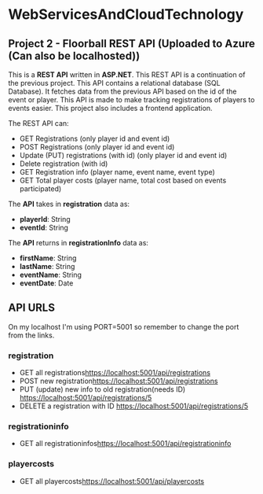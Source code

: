 # WebServicesAndCloudTechnology
## Project 2 - Floorball REST API (Uploaded to Azure (Can also be localhosted))

This is a **REST API** written in **ASP.NET**. This REST API is a continuation of the previous project. This API contains a relational database (SQL Database). It fetches data from the previous API based on the id of the event or player. This API is made to make tracking registrations of players to events easier. This project also includes a frontend application.

The REST API can:
* GET Registrations (only player id and event id)
* POST Registrations (only player id and event id)
* Update (PUT) registrations (with id) (only player id and event id)
* Delete registration (with id)
* GET Registration info (player name, event name, event type)
* GET Total player costs  (player name, total cost based on events participated)

The **API** takes in **registration** data as:
*   **playerId**: String
*   **eventId**: String

The **API** returns in **registrationInfo** data as:
*   **firstName**: String
*   **lastName**: String
*   **eventName**: String
*   **eventDate**: Date


## API URLS

On my localhost I'm using PORT=5001 so remember to change the port from the links. 

### registration
* GET all registrations[https://localhost:5001/api/registrations](https://localhost:5001/api/registrations)
* POST new registration[https://localhost:5001/api/registrations](https://localhost:5001/api/registrations)
* PUT (update) new info to old registration(needs ID) [https://localhost:5001/api/registrations/5](https://localhost:5001/api/registrations/5)
* DELETE a registration with ID [https://localhost:5001/api/registrations/5](https://localhost:5001/api/registrations/5)

### registrationinfo
* GET all registrationinfos[https://localhost:5001/api/registrationinfo](https://localhost:5001/api/registrationinfo)

### playercosts
* GET all playercosts[https://localhost:5001/api/playercosts](https://localhost:5001/api/playercosts)


